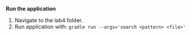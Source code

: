 **Run the application**
1. Navigate to the lab4 folder. 
2. Run application with:
```gradle run --args='search <pattern> <file>'```